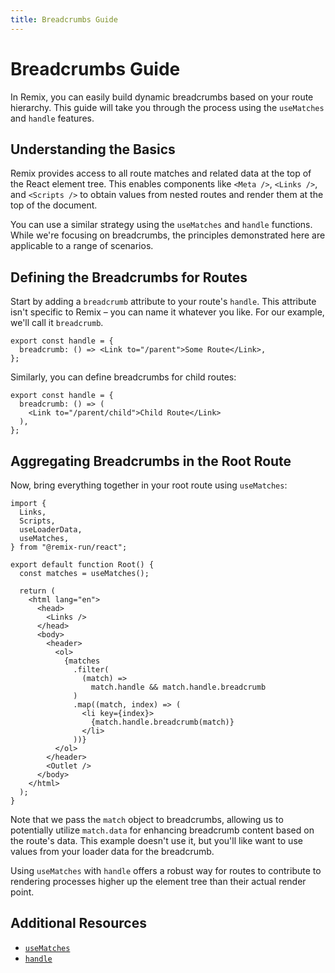 ```yaml
---
title: Breadcrumbs Guide
---
```


# Breadcrumbs Guide

In Remix, you can easily build dynamic breadcrumbs based on your route hierarchy. This guide will take you through the process using the `useMatches` and `handle` features.

## Understanding the Basics

Remix provides access to all route matches and related data at the top of the React element tree. This enables components like `<Meta />`, `<Links />`, and `<Scripts />` to obtain values from nested routes and render them at the top of the document.

You can use a similar strategy using the `useMatches` and `handle` functions. While we're focusing on breadcrumbs, the principles demonstrated here are applicable to a range of scenarios.

## Defining the Breadcrumbs for Routes

Start by adding a `breadcrumb` attribute to your route's `handle`. This attribute isn't specific to Remix – you can name it whatever you like. For our example, we'll call it `breadcrumb`.

```tsx filename=app/routes/parent.tsx
export const handle = {
  breadcrumb: () => <Link to="/parent">Some Route</Link>,
};
```

Similarly, you can define breadcrumbs for child routes:

```tsx filename=app/routes/parent.child.tsx
export const handle = {
  breadcrumb: () => (
    <Link to="/parent/child">Child Route</Link>
  ),
};
```

## Aggregating Breadcrumbs in the Root Route

Now, bring everything together in your root route using `useMatches`:

```tsx filename=root.tsx lines=[5,9,19-28]
import {
  Links,
  Scripts,
  useLoaderData,
  useMatches,
} from "@remix-run/react";

export default function Root() {
  const matches = useMatches();

  return (
    <html lang="en">
      <head>
        <Links />
      </head>
      <body>
        <header>
          <ol>
            {matches
              .filter(
                (match) =>
                  match.handle && match.handle.breadcrumb
              )
              .map((match, index) => (
                <li key={index}>
                  {match.handle.breadcrumb(match)}
                </li>
              ))}
          </ol>
        </header>
        <Outlet />
      </body>
    </html>
  );
}
```

Note that we pass the `match` object to breadcrumbs, allowing us to potentially utilize `match.data` for enhancing breadcrumb content based on the route's data. This example doesn't use it, but you'll like want to use values from your loader data for the breadcrumb.

Using `useMatches` with `handle` offers a robust way for routes to contribute to rendering processes higher up the element tree than their actual render point.

## Additional Resources

- [`useMatches`](../hooks/use-matches)
- [`handle`](../route/handle)
